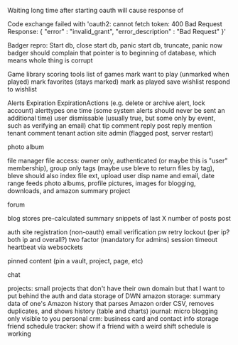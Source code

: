 Waiting long time after starting oauth will cause response of

Code exchange failed with 'oauth2: cannot fetch token: 400 Bad Request
Response: {
  "error" : "invalid_grant",
  "error_description" : "Bad Request"
}'


Badger repro:
Start db, close
start db, panic
start db, truncate, panic
now badger should complain that pointer is to beginning of database, which means whole thing is corrupt

Game library
  scoring tools
  list of games
  mark want to play (unmarked when played)
  mark favorites (stays marked)
  mark as played
  save wishlist
  respond to wishlist

Alerts
  Expiration
  ExpirationActions (e.g. delete or archive alert, lock account)
alerttypes
  one time (some system alerts should never be sent an additional time)
  user dismissable (usually true, but some only by event, such as verifying an email)
  chat
  tip
  comment reply
  post reply
  mention
  tenant comment
  tenant action
  site admin (flagged post, server restart)
  
photo album

file manager
  file access: owner only, authenticated (or maybe this is "user" membership), group only
  tags (maybe use bleve to return files by tag), bleve should also index file ext, upload user disp name and email, date range
  feeds photo albums, profile pictures, images for blogging, downloads, and amazon summary project

forum

blog
  stores pre-calculated summary snippets of last X number of posts
post

auth
  site registration (non-oauth)
  email verification
  pw retry lockout (per ip? both ip and overall?)
  two factor (mandatory for admins)
  session timeout
  heartbeat via websockets

pinned content (pin a vault, project, page, etc)

chat

projects: small projects that don't have their own domain but that I want to put behind the auth and data storage of DWN
  amazon storage: summary data of one's Amazon history that parses Amazon order CSV, removes duplicates, and shows history (table and charts)
  journal: micro blogging only visible to you
  personal crm: business card and contact info storage
  friend schedule tracker: show if a friend with a weird shift schedule is working
  